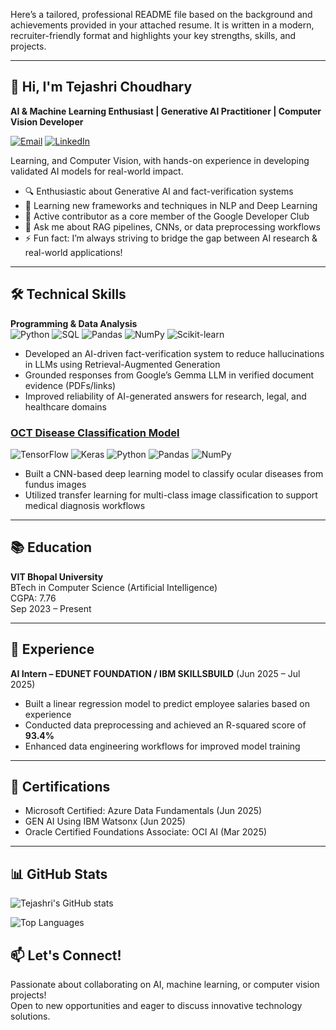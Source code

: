 Here’s a tailored, professional README file based on the background and achievements provided in your attached resume. It is written in a modern, recruiter-friendly format and highlights your key strengths, skills, and projects.

***

## 👋 Hi, I'm Tejashri Choudhary

**AI & Machine Learning Enthusiast | Generative AI Practitioner | Computer Vision Developer**

[![Email](https://img.shields.io/badge/Email-tejashrichoudhary2@gmail.com-D14836?style=flat&logo=gmail&logoColor=white)](mailto:tejashrichoudhary2@gmail.com)
[![LinkedIn](https://img.shields.io/badge/LinkedIn-Tejashri_Choudhary-0077B5?style=flat&logo=linkedin&logoColor=white)](https://www.linkedin.com/in/tejashri-choudhary-505a402a4)

Learning, and Computer Vision, with hands-on experience in developing validated AI models for real-world impact.

- 🔍 Enthusiastic about Generative AI and fact-verification systems
- 🌱 Learning new frameworks and techniques in NLP and Deep Learning
- 🤝 Active contributor as a core member of the Google Developer Club
- 💬 Ask me about RAG pipelines, CNNs, or data preprocessing workflows
- ⚡ Fun fact: I’m always striving to bridge the gap between AI research & real-world applications!

***

## 🛠️ Technical Skills

**Programming & Data Analysis**  
![Python](https://img.shields.io/badge/Python-3776AB?style=for-the-badge&logo=python&logoColor=white)
![SQL](https://img.shields.io/badge/SQL-4479A1?style=for-the-badge&logo=postgresql&logoColor=white)
![Pandas](https://img.shields.io/badge/Pandas-150458?style=for-the-badge&logo=pandas&logoColor=white)
![NumPy](https://img.shields.io/badge/NumPy-013243?style=for-the-badge&logo=numpy&logoColor=white)
![Scikit-learn](https://img.shields.io/badge/Scikit_learn-F7931E?style=for-the-badge&logo=scikit-learn&logoColor=white)
- Developed an AI-driven fact-verification system to reduce hallucinations in LLMs using Retrieval-Augmented Generation
- Grounded responses from Google’s Gemma LLM in verified document evidence (PDFs/links)
- Improved reliability of AI-generated answers for research, legal, and healthcare domains

### [OCT Disease Classification Model]()

![TensorFlow](https://img.shields.io/badge/TensorFlow-FF6F00?style=for-the-badge&logo=tensorflow&logoColor=white)
![Keras](https://img.shields.io/badge/Keras-D00000?style=for-the-badge&logo=keras&logoColor=white)
![Python](https://img.shields.io/badge/Python-3776AB?style=for-the-badge&logo=python&logoColor=white)
![Pandas](https://img.shields.io/badge/Pandas-150458?style=for-the-badge&logo=pandas&logoColor=white)
![NumPy](https://img.shields.io/badge/NumPy-013243?style=for-the-badge&logo=numpy&logoColor=white)
- Built a CNN-based deep learning model to classify ocular diseases from fundus images
- Utilized transfer learning for multi-class image classification to support medical diagnosis workflows

***

## 📚 Education

**VIT Bhopal University**  
BTech in Computer Science (Artificial Intelligence)  
CGPA: 7.76  
Sep 2023 – Present
***

## 💼 Experience

**AI Intern – EDUNET FOUNDATION / IBM SKILLSBUILD** (Jun 2025 – Jul 2025)  
- Built a linear regression model to predict employee salaries based on experience  
- Conducted data preprocessing and achieved an R-squared score of **93.4%**  
- Enhanced data engineering workflows for improved model training

***

## 🏅 Certifications

- Microsoft Certified: Azure Data Fundamentals (Jun 2025)
- GEN AI Using IBM Watsonx (Jun 2025)
- Oracle Certified Foundations Associate: OCI AI (Mar 2025)

***
## 📊 GitHub Stats

![Tejashri's GitHub stats](https://github-readme-stats.vercel.app/api?username=tejashri-del098&show_icons=true&theme=radical)

![Top Languages](https://github-readme-stats.vercel.app/api/top-langs/?username=tejashri-del098&layout=compact&theme=radical)


## 📫 Let's Connect!

Passionate about collaborating on AI, machine learning, or computer vision projects!  
Open to new opportunities and eager to discuss innovative technology solutions.

